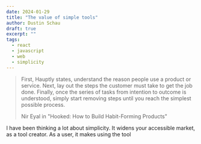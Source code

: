 ```yaml
---
date: 2024-01-29
title: "The value of simple tools"
author: Dustin Schau
draft: true
excerpt: ""
tags:
  - react
  - javascript
  - web
  - simplicity
---
```


> First, Hauptly states, understand the reason people use a product or service. Next, lay out the steps the customer must take to get the job done. Finally, once the series of tasks from intention to outcome is understood, simply start removing steps until you reach the simplest possible process.
>
> Nir Eyal in "Hooked: How to Build Habit-Forming Products"

I have been thinking a lot about simplicity. It widens your accessible market, as a tool creator. As a user, it makes using the tool 